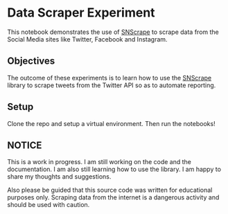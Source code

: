 # Data Scraper Experiment
This notebook demonstrates the use of [SNScrape](https://github.com/JustAnotherArchivist/snscrape) to scrape data from the Social Media sites like Twitter, Facebook and Instagram. 

## Objectives
The outcome of these experiments is to learn how to use the [SNScrape](https://github.com/JustAnotherArchivist/snscrape) library to scrape tweets from the Twitter API so as to automate reporting.

## Setup
Clone the repo and setup a virtual environment. Then run the notebooks! 

## NOTICE
This is a work in progress. I am still working on the code and the documentation. I am also still learning how to use the library. I am happy to share my thoughts and suggestions.

Also please be guided that this source code was written for educational purposes only. 
Scraping data from the internet is a dangerous activity and should be used with caution.

